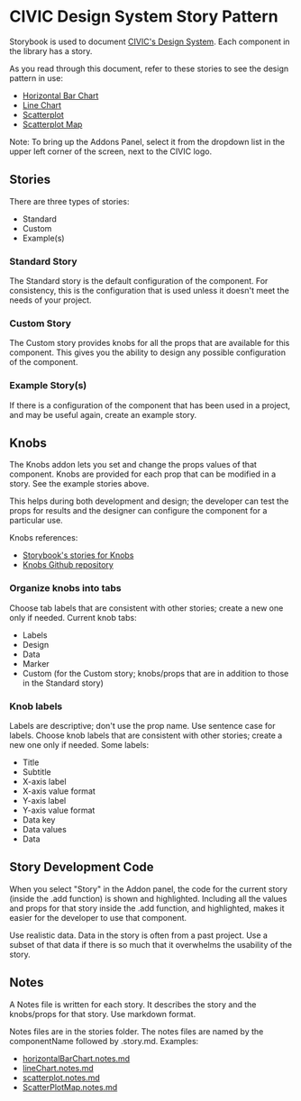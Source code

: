 # CIVIC Design System Story Pattern

Storybook is used to document [CIVIC's Design System](https://hackoregon.github.io/civic/). Each component in the library has a story.

As you read through this document, refer to these stories to see the design pattern in use:

- [Horizontal Bar Chart](https://hackoregon.github.io/civic/?path=/story/component-lib-charts-horizontal-bar-chart--standard)
- [Line Chart](https://hackoregon.github.io/civic/?path=/story/component-lib-charts-line-chart--standard)
- [Scatterplot](https://hackoregon.github.io/civic/?path=/story/component-lib-charts-scatterplot--standard)
- [Scatterplot Map](https://hackoregon.github.io/civic/?path=/story/component-lib-maps-scatterplot-map--standard)

Note: To bring up the Addons Panel, select it from the dropdown list in the upper left corner of the screen, next to the CIVIC logo.

## Stories

There are three types of stories:

- Standard
- Custom
- Example(s)

### Standard Story

The Standard story is the default configuration of the component. For consistency, this is the configuration that is used unless it doesn't meet the needs of your project.

### Custom Story

The Custom story provides knobs for all the props that are available for this component. This gives you the ability to design any possible configuration of the component.

### Example Story(s)

If there is a configuration of the component that has been used in a project, and may be useful again, create an example story.

## Knobs

The Knobs addon lets you set and change the props values of that component. Knobs are provided for each prop that can be modified in a story. See the example stories above.

This helps during both development and design; the developer can test the props for results and the designer can configure the component for a particular use.

Knobs references:

- [Storybook's stories for Knobs](https://storybooks-official.netlify.com/?path=/story/addons-knobs-withknobs--tweaks-static-values)
- [Knobs Github repository](https://github.com/storybookjs/storybook/tree/master/addons/knobs)

### Organize knobs into tabs

Choose tab labels that are consistent with other stories; create a new one only if needed. Current knob tabs:

- Labels
- Design
- Data
- Marker
- Custom (for the Custom story; knobs/props that are in addition to those in the Standard story)

### Knob labels

Labels are descriptive; don't use the prop name. Use sentence case for labels. Choose knob labels that are consistent with other stories; create a new one only if needed. Some labels:

- Title
- Subtitle
- X-axis label
- X-axis value format
- Y-axis label
- Y-axis value format
- Data key
- Data values
- Data

## Story Development Code

When you select "Story" in the Addon panel, the code for the current story (inside the .add function) is shown and highlighted. Including all the values and props for that story inside the .add function, and highlighted, makes it easier for the developer to use that component.

Use realistic data. Data in the story is often from a past project. Use a subset of that data if there is so much that it overwhelms the usability of the story.

## Notes

A Notes file is written for each story. It describes the story and the knobs/props for that story. Use markdown format.

Notes files are in the stories folder. The notes files are named by the componentName followed by .story.md.
Examples:

- [horizontalBarChart.notes.md](https://hackoregon.github.io/civic/?path=/info/component-lib-charts-horizontal-bar-chart--standard)
- [lineChart.notes.md](https://hackoregon.github.io/civic/?path=/info/component-lib-charts-line-chart--standard)
- [scatterplot.notes.md](https://hackoregon.github.io/civic/?path=/info/component-lib-charts-scatterplot--standard)
- [ScatterPlotMap.notes.md](https://hackoregon.github.io/civic/?path=/info/component-lib-maps-scatterplot-map--standard)
